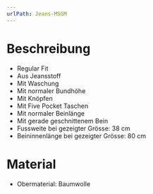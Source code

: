 ```yaml
---
urlPath: Jeans-MSGM
---
```

# Beschreibung
- Regular Fit
- Aus Jeansstoff
- Mit Waschung
- Mit normaler Bundhöhe
- Mit Knöpfen
- Mit Five Pocket Taschen
- Mit normaler Beinlänge
- Mit gerade geschnittenem Bein
- Fussweite bei gezeigter Grösse: 38 cm
- Beininnenlänge bei gezeigter Grösse: 80 cm

# Material
- Obermaterial: Baumwolle
